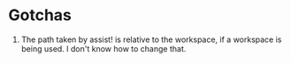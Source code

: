# Gotchas

1.  The path taken by assist! is relative to the workspace, if a workspace is being used. I don't know how to change that.
